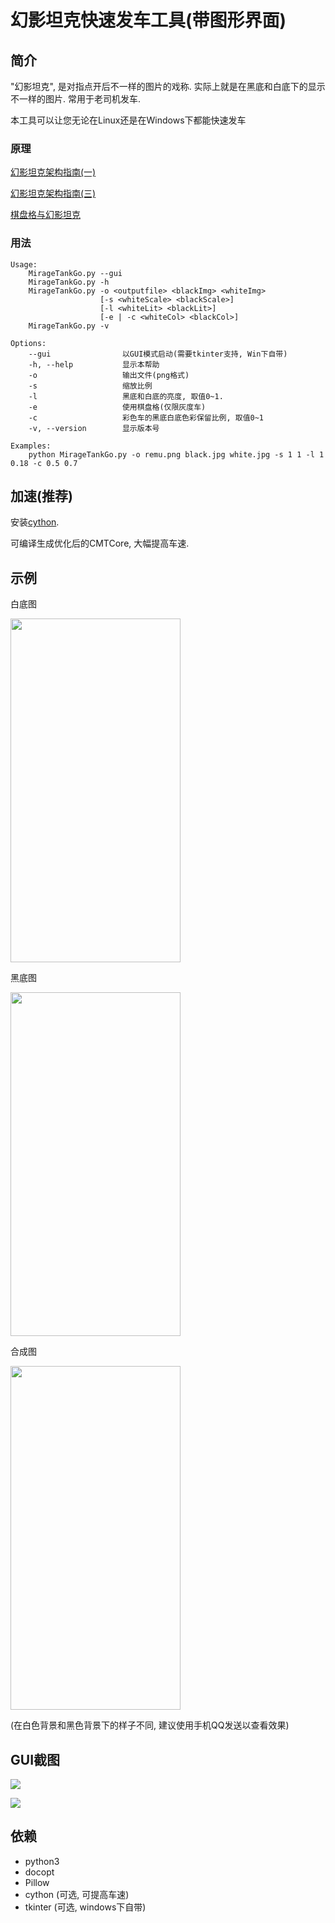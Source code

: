 # 幻影坦克快速发车工具(带图形界面)

## 简介

"幻影坦克", 是对指点开后不一样的图片的戏称.
实际上就是在黑底和白底下的显示不一样的图片.
常用于老司机发车.

本工具可以让您无论在Linux还是在Windows下都能快速发车

### 原理

[幻影坦克架构指南(一)](https://zhuanlan.zhihu.com/p/31164700)

[幻影坦克架构指南(三)](https://zhuanlan.zhihu.com/p/32532733)

[棋盘格与幻影坦克](https://zhuanlan.zhihu.com/p/33148445)

### 用法

    Usage:
        MirageTankGo.py --gui
        MirageTankGo.py -h
        MirageTankGo.py -o <outputfile> <blackImg> <whiteImg>
                        [-s <whiteScale> <blackScale>]
                        [-l <whiteLit> <blackLit>]
                        [-e | -c <whiteCol> <blackCol>]
        MirageTankGo.py -v
    
    Options:
        --gui                以GUI模式启动(需要tkinter支持, Win下自带)
        -h, --help           显示本帮助
        -o                   输出文件(png格式)
        -s                   缩放比例
        -l                   黑底和白底的亮度, 取值0~1.
        -e                   使用棋盘格(仅限灰度车)
        -c                   彩色车的黑底白底色彩保留比例, 取值0~1
        -v, --version        显示版本号
    
    Examples:
        python MirageTankGo.py -o remu.png black.jpg white.jpg -s 1 1 -l 1 0.18 -c 0.5 0.7

## 加速(推荐)

安装[cython](http://cython.org/).

可编译生成优化后的CMTCore, 大幅提高车速.


## 示例

白底图

<img src="https://github.com/YinTianliang/MirageTankGo/blob/master/white.jpg" width="272" height="550">


黑底图

<img src="https://github.com/YinTianliang/MirageTankGo/blob/master/black.jpg" width="272" height="550">


合成图

<img src="https://github.com/YinTianliang/MirageTankGo/blob/master/remu.png" width="272" height="550">

(在白色背景和黑色背景下的样子不同, 建议使用手机QQ发送以查看效果)


## GUI截图

![](https://github.com/YinTianliang/MirageTankGo/blob/master/screenshot.png)


![](https://github.com/YinTianliang/MirageTankGo/blob/master/screenshot2.png)

## 依赖

+ python3
+ docopt
+ Pillow
+ cython (可选, 可提高车速)
+ tkinter (可选, windows下自带)
